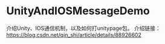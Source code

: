 # UnityAndIOSMessageDemo
介绍Unity、IOS通信机制，以及如何打unitypage包。
介绍链接：https://blog.csdn.net/qin_shi/article/details/88926602
